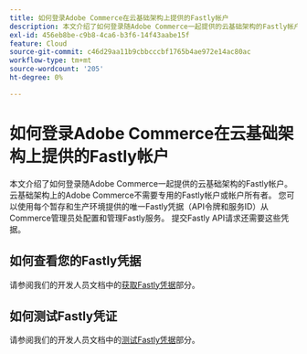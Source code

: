 ```yaml
---
title: 如何登录Adobe Commerce在云基础架构上提供的Fastly帐户
description: 本文介绍了如何登录随Adobe Commerce一起提供的云基础架构的Fastly帐户。 云基础架构上的Adobe Commerce不需要专用的Fastly帐户或帐户所有者。 您可以使用每个暂存和生产环境提供的唯一Fastly凭据（API令牌和服务ID）从Commerce管理员处配置和管理Fastly服务。 提交Fastly API请求还需要这些凭据。
exl-id: 456eb8be-c9b8-4ca6-b3f6-14f43aabe15f
feature: Cloud
source-git-commit: c46d29aa11b9cbbcccbf1765b4ae972e14ac80ac
workflow-type: tm+mt
source-wordcount: '205'
ht-degree: 0%

---
```


# 如何登录Adobe Commerce在云基础架构上提供的Fastly帐户

本文介绍了如何登录随Adobe Commerce一起提供的云基础架构的Fastly帐户。 云基础架构上的Adobe Commerce不需要专用的Fastly帐户或帐户所有者。 您可以使用每个暂存和生产环境提供的唯一Fastly凭据（API令牌和服务ID）从Commerce管理员处配置和管理Fastly服务。 提交Fastly API请求还需要这些凭据。

## 如何查看您的Fastly凭据

请参阅我们的开发人员文档中的[获取Fastly凭据](https://experienceleague.adobe.com/zh-hans/docs/commerce-cloud-service/user-guide/cdn/setup-fastly/fastly-configuration#cloud-fastly-creds)部分。

## 如何测试Fastly凭证

请参阅我们的开发人员文档中的[测试Fastly凭据](https://experienceleague.adobe.com/zh-hans/docs/commerce-cloud-service/user-guide/cdn/setup-fastly/fastly-configuration#test-the-fastly-credentials)部分。


